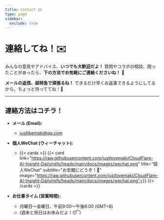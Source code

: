 ```yaml
---
title: Contact Us
type: page
sidebar:
  exclude: true
---
```

# 連絡してね！✉️

みんなの意見やアドバイス、**いつでも大歓迎だよ！** 質問やコラボの相談、困ったことがあったら、**下の方法でお気軽にご連絡くださいね！** 💌

**メールの返信、超特急で頑張るね！** できるだけ早くお返事できるようにしてるから、ちょっと待っててね！📧

---

## **連絡方法はコチラ！**

*   **メール (Email):**
    *   [justlikemaki@qq.com](mailto:justlikemaki@qq.com)

*   **個人WeChat (ウィーチャット):**
    *   {{< cards >}}
        {{< card link="https://raw.githubusercontent.com/justlovemaki/CloudFlare-AI-Insight-Daily/refs/heads/main/docs/images/wechat.png" title="個人WeChat" subtitle="お気軽にどうぞ！🤝" image="https://raw.githubusercontent.com/justlovemaki/CloudFlare-AI-Insight-Daily/refs/heads/main/docs/images/wechat.png">}}
        {{< /cards >}}

*   **お仕事タイム (営業時間):**
    *   月曜日～金曜日、午前9:00～午後6:00 (GMT+8)
    *   (週末と祝日はお休みだよ！😴)
